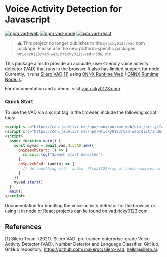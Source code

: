 # Voice Activity Detection for Javascript

[![npm vad-web](https://img.shields.io/npm/v/@ricky0123/vad-web?color=blue&label=%40ricky0123%2Fvad-web&style=flat-square)](https://www.npmjs.com/package/@ricky0123/vad-web)
[![npm vad-node](https://img.shields.io/npm/v/@ricky0123/vad-node?color=blue&label=%40ricky0123%2Fvad-node&style=flat-square)](https://www.npmjs.com/package/@ricky0123/vad-node)
[![npm vad-react](https://img.shields.io/npm/v/@ricky0123/vad-react?color=blue&label=%40ricky0123%2Fvad-react&style=flat-square)](https://www.npmjs.com/package/@ricky0123/vad-react)

> :warning: This project no longer publishes to the `@ricky0123/vad` npm package. Please use the new platform-specific packages: `@ricky0123/vad-web`, `@ricky0123/vad-node`, etc.

This package aims to provide an accurate, user-friendly voice activity detector (VAD) that runs in the browser. It also has limited support for node. Currently, it runs [Silero VAD](https://github.com/snakers4/silero-vad) [[1]](#1) using [ONNX Runtime Web](https://github.com/microsoft/onnxruntime/tree/main/js/web) / [ONNX Runtime Node.js](https://github.com/microsoft/onnxruntime/tree/main/js/node).

For documentation and a demo, visit [vad.ricky0123.com](https://www.vad.ricky0123.com).

### Quick Start

To use the VAD via a script tag in the browser, include the following script tags:

```html
<script src="https://cdn.jsdelivr.net/npm/onnxruntime-web/dist/ort.js"></script>
<script src="https://cdn.jsdelivr.net/npm/@ricky0123/vad-web/dist/index.js"></script>
<script>
  async function main() {
    const myvad = await vad.MicVAD.new({
      onSpeechStart: () => {
        console.log("Speech start detected")
      },
      onSpeechEnd: (audio) => {
        // do something with `audio` (Float32Array of audio samples at sample rate 16000)...
      }
    })
    myvad.start()
  }
  main()
</script>
```

Documentation for bundling the voice activity detector for the browser or using it in node or React projects can be found on [vad.ricky0123.com](https://www.vad.ricky0123.com).

## References

<a id="1">[1]</a>
Silero Team. (2021).
Silero VAD: pre-trained enterprise-grade Voice Activity Detector (VAD), Number Detector and Language Classifier.
GitHub, GitHub repository, https://github.com/snakers4/silero-vad, hello@silero.ai.
